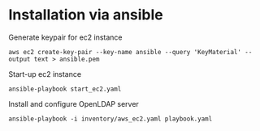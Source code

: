 # Installation via ansible

Generate keypair for ec2 instance

`aws ec2 create-key-pair --key-name ansible --query 'KeyMaterial' --output text > ansible.pem`

Start-up ec2 instance 

`ansible-playbook start_ec2.yaml `

Install and configure OpenLDAP server 

`ansible-playbook -i inventory/aws_ec2.yaml playbook.yaml`

